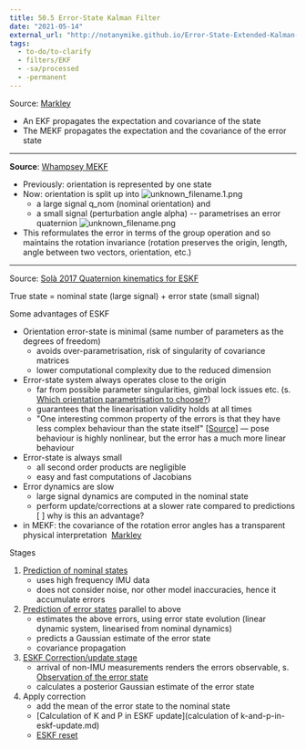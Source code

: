 ```yaml
---
title: 50.5 Error-State Kalman Filter
date: "2021-05-14"
external_url: "http://notanymike.github.io/Error-State-Extended-Kalman-Filter/"
tags:
  - to-do/to-clarify
  - filters/EKF
  - -sa/processed
  - -permanent
---
```


Source: [Markley](markley.md)

*   An EKF propagates the expectation and covariance of the state
*   The MEKF propagates the expectation and the covariance of the error state

* * *

**Source**: [Whampsey MEKF](whampsey-mekf.md)

*   Previously: orientation is represented by one state
*   Now: orientation is split up into ![unknown_filename.1.png](./_resources/50.5_Error-State_Kalman_Filter.resources/unknown_filename.1.png)
    *   a large signal q\_nom (nominal orientation) and
    *   a small signal (perturbation angle alpha) -- parametrises an error quaternion ![unknown_filename.png](./_resources/50.5_Error-State_Kalman_Filter.resources/unknown_filename.png)
*   This reformulates the error in terms of the group operation and so maintains the rotation invariance
    (rotation preserves the origin, length, angle between two vectors, orientation, etc.)
    

* * *

Source: [Solà 2017 Quaternion kinematics for ESKF](solà-2017-quaternion-kinematics-for-eskf.md)

True state = nominal state (large signal) + error state (small signal)

Some advantages of ESKF

*   Orientation error-state is minimal (same number of parameters as the degrees of freedom)
    *   avoids over-parametrisation, risk of singularity of covariance matrices
    *   lower computational complexity due to the reduced dimension
*   Error-state system always operates close to the origin
    *   far from possible parameter singularities, gimbal lock issues etc. (s. [Which orientation parametrisation to choose?](rotations/20.4-which-orientation-parametrisation.md))
    *   guarantees that the linearisation validity holds at all times
    *   "One interesting common property of the errors is that they have less complex behaviour than the state itself" \[[Source](http://notanymike.github.io/Error-State-Extended-Kalman-Filter/)\] — pose behaviour is highly nonlinear, but the error has a much more linear behaviour
*   Error-state is always small
    *   all second order products are negligible
    *   easy and fast computations of Jacobians
*   Error dynamics are slow
    *   large signal dynamics are computed in the nominal state
    *   perform update/corrections at a slower rate compared to predictions [ ] why is this an advantage?
*   in MEKF: the covariance of the rotation error angles has a transparent physical interpretation  [Markley](markley.md)

Stages

1.  [Prediction of nominal states](prediction-of-nominal-states.md)
    *   uses high frequency IMU data
    *   does not consider noise, nor other model inaccuracies, hence it accumulate errors
2.  [Prediction of error states](prediction-of-error-states.md) parallel to above
    *   estimates the above errors, using error state evolution (linear dynamic system, linearised from nominal dynamics)
    *   predicts a Gaussian estimate of the error state
    *   covariance propagation
3.  [ESKF Correction/update stage](eskf-correction_update-stage.md)
    *   arrival of non-IMU measurements renders the errors observable, s. [Observation of the error state](observation-of-the-error-state.md)
    *   calculates a posterior Gaussian estimate of the error state
4.  Apply correction
    *   add the mean of the error state to the nominal state
    *   [Calculation of K and P in ESKF update](calculation of k-and-p-in-eskf-update.md)
    *   [ESKF reset](eskf-reset.md)

